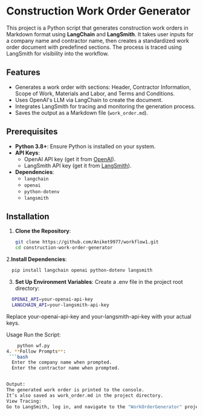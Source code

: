 # Construction Work Order Generator

This project is a Python script that generates construction work orders in Markdown format using **LangChain** and **LangSmith**. It takes user inputs for a company name and contractor name, then creates a standardized work order document with predefined sections. The process is traced using LangSmith for visibility into the workflow.

## Features
- Generates a work order with sections: Header, Contractor Information, Scope of Work, Materials and Labor, and Terms and Conditions.
- Uses OpenAI's LLM via LangChain to create the document.
- Integrates LangSmith for tracing and monitoring the generation process.
- Saves the output as a Markdown file (`work_order.md`).

## Prerequisites
- **Python 3.8+**: Ensure Python is installed on your system.
- **API Keys**:
  - OpenAI API key (get it from [OpenAI](https://platform.openai.com/)).
  - LangSmith API key (get it from [LangSmith](https://smith.langchain.com/)).
- **Dependencies**:
  - `langchain`
  - `openai`
  - `python-dotenv`
  - `langsmith`

## Installation
1. **Clone the Repository**:
   ```bash
   git clone https://github.com/Aniket9977/workflow1.git
   cd construction-work-order-generator
   ```


2.**Install Dependencies**:
  ```bash
    pip install langchain openai python-dotenv langsmith
  ```


3. **Set Up Environment Variables**:
  Create a .env file in the project root directory:
  ```bash
    OPENAI_API=your-openai-api-key
    LANGCHAIN_API=your-langsmith-api-key
  ```
  
Replace your-openai-api-key and your-langsmith-api-key with your actual keys.


Usage
Run the Script:
```bash
    python wf.py
4. **Follow Prompts**:
 ```bash
  Enter the company name when prompted.
  Enter the contractor name when prompted.


Output:
The generated work order is printed to the console.
It’s also saved as work_order.md in the project directory.
View Tracing:
Go to LangSmith, log in, and navigate to the "WorkOrderGenerator" project to see the execution flow.
